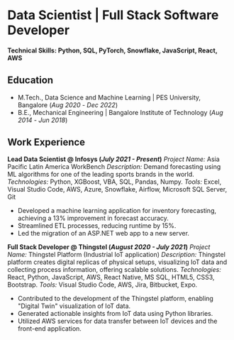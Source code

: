# Data Scientist | Full Stack Software Developer

#### Technical Skills: Python, SQL, PyTorch, Snowflake, JavaScript, React, AWS

## Education
- M.Tech., Data Science and Machine Learning | PES University, Bangalore (_Aug 2020_ - _Dec 2022_)								       
- B.E., Mechanical Engineering	| Bangalore Institute of Technology (_Aug 2014_ - _Jun 2018_)

## Work Experience
**Lead Data Scientist @ Infosys (_July 2021 - Present_)**
_Project Name:_ Asia Pacific Latin America WorkBench
_Description:_ Demand forecasting using ML algorithms for one of the leading sports brands in the world.
_Technologies:_ Python, XGBoost, VBA, SQL, Pandas, Numpy.
_Tools:_ Excel, Visual Studio Code, AWS, Azure, Snowflake, Airflow, Microsoft SQL Server, Git
- Developed a machine learning application for inventory forecasting, achieving a 13% improvement in forecast accuracy.
- Streamlined ETL processes, reducing runtime by 15%.
- Led the migration of an ASP.NET web app to a new server.

**Full Stack Developer @ Thingstel (_August 2020 - July 2021_)**
_Project Name:_ Thingstel Platform (Industrial IoT application)
_Description:_ Thingstel platform creates digital replicas of physical setups, visualizing IoT data and collecting process information, offering scalable solutions.
_Technologies:_ React, Python, JavaScript, AWS, React Native, MS SQL, HTML5, CSS3, Bootstrap.
_Tools:_ Visual Studio Code, AWS, Jira, Bitbucket, Expo.
- Contributed to the development of the Thingstel platform, enabling "Digital Twin" visualization of IoT data.
- Generated actionable insights from IoT data using Python libraries.
- Utilized AWS services for data transfer between IoT devices and the front-end application.

